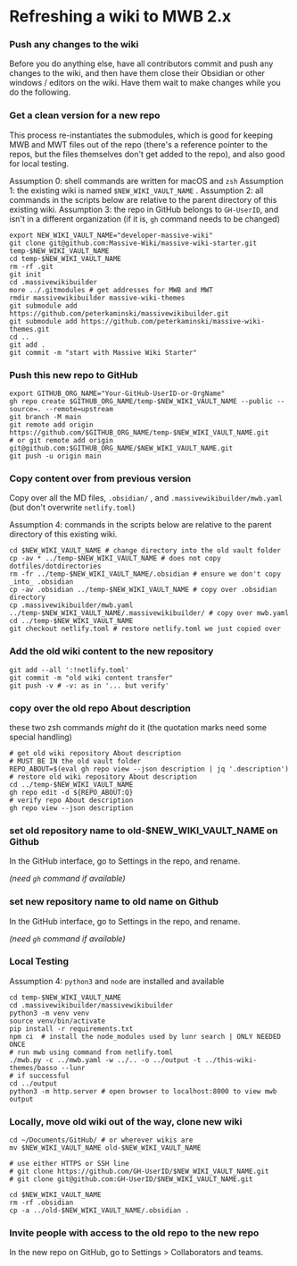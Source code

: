 # Refreshing a wiki to MWB 2.x

### Push any changes to the wiki

Before you do anything else, have all contributors commit and push any changes to the wiki, and then have them close their Obsidian or other windows / editors on the wiki.  Have them wait to make changes while you do the following.

### Get a clean version for a new repo

This process re-instantiates the submodules, which is good for keeping MWB and MWT files out of the repo (there's a reference pointer to the repos, but the files themselves don't get added to the repo), and also good for local testing.

Assumption 0: shell commands are written for macOS and `zsh`
Assumption 1: the existing wiki is named `$NEW_WIKI_VAULT_NAME` .
Assumption 2: all commands in the scripts below are relative to the parent directory of this existing wiki.
Assumption 3: the repo in GitHub belongs to `GH-UserID`, and isn't in a different organization (if it is, `gh` command needs to be changed)

``` shell
export NEW_WIKI_VAULT_NAME="developer-massive-wiki"
git clone git@github.com:Massive-Wiki/massive-wiki-starter.git temp-$NEW_WIKI_VAULT_NAME
cd temp-$NEW_WIKI_VAULT_NAME
rm -rf .git
git init
cd .massivewikibuilder
more ../.gitmodules # get addresses for MWB and MWT
rmdir massivewikibuilder massive-wiki-themes
git submodule add https://github.com/peterkaminski/massivewikibuilder.git
git submodule add https://github.com/peterkaminski/massive-wiki-themes.git
cd ..
git add .
git commit -m "start with Massive Wiki Starter"
```

### Push this new repo to GitHub

```Shell
export GITHUB_ORG_NAME="Your-GitHub-UserID-or-OrgName"
gh repo create $GITHUB_ORG_NAME/temp-$NEW_WIKI_VAULT_NAME --public --source=. --remote=upstream
git branch -M main
git remote add origin https://github.com/$GITHUB_ORG_NAME/temp-$NEW_WIKI_VAULT_NAME.git
# or git remote add origin git@github.com:$GITHUB_ORG_NAME/$NEW_WIKI_VAULT_NAME.git
git push -u origin main
```

### Copy content over from previous version

Copy over all the MD files, ``.obsidian/`` , and `.massivewikibuilder/mwb.yaml`  (but don't overwrite `netlify.toml`)

Assumption 4: commands in the scripts below are relative to the parent directory of this existing wiki.

```Shell
cd $NEW_WIKI_VAULT_NAME # change directory into the old vault folder
cp -av * ../temp-$NEW_WIKI_VAULT_NAME # does not copy dotfiles/dotdirectories
rm -fr ../temp-$NEW_WIKI_VAULT_NAME/.obsidian # ensure we don't copy _into_ .obsidian
cp -av .obsidian ../temp-$NEW_WIKI_VAULT_NAME # copy over .obsidian directory
cp .massivewikibuilder/mwb.yaml ../temp-$NEW_WIKI_VAULT_NAME/.massivewikibuilder/ # copy over mwb.yaml
cd ../temp-$NEW_WIKI_VAULT_NAME
git checkout netlify.toml # restore netlify.toml we just copied over

```

### Add the old wiki content to the new repository
```Shell
git add --all ':!netlify.toml'
git commit -m "old wiki content transfer"
git push -v # -v: as in '... but verify'
```

### copy over the old repo About description
these two zsh commands *might* do it (the quotation marks need some special handling)
```Shell
# get old wiki repository About description
# MUST BE IN the old vault folder
REPO_ABOUT=$(eval gh repo view --json description | jq '.description')
# restore old wiki repository About description
cd ../temp-$NEW_WIKI_VAULT_NAME
gh repo edit -d ${REPO_ABOUT:Q}
# verify repo About description
gh repo view --json description
```

### set old repository name to old-$NEW_WIKI_VAULT_NAME on Github

In the GitHub interface, go to Settings in the repo, and rename.

_(need `gh` command if available)_

### set new repository name to old name on Github

In the GitHub interface, go to Settings in the repo, and rename.

_(need `gh` command if available)_

### Local Testing

Assumption 4: `python3` and `node` are installed and available

```Shell
cd temp-$NEW_WIKI_VAULT_NAME
cd .massivewikibuilder/massivewikibuilder
python3 -m venv venv
source venv/bin/activate
pip install -r requirements.txt
npm ci  # install the node_modules used by lunr search | ONLY NEEDED ONCE
# run mwb using command from netlify.toml
./mwb.py -c ../mwb.yaml -w ../.. -o ../output -t ../this-wiki-themes/basso --lunr
# if successful
cd ../output
python3 -m http.server # open browser to localhost:8000 to view mwb output
```

### Locally, move old wiki out of the way, clone new wiki

```Shell
cd ~/Documents/GitHub/ # or wherever wikis are
mv $NEW_WIKI_VAULT_NAME old-$NEW_WIKI_VAULT_NAME

# use either HTTPS or SSH line
# git clone https://github.com/GH-UserID/$NEW_WIKI_VAULT_NAME.git
# git clone git@github.com:GH-UserID/$NEW_WIKI_VAULT_NAME.git

cd $NEW_WIKI_VAULT_NAME
rm -rf .obsidian
cp -a ../old-$NEW_WIKI_VAULT_NAME/.obsidian .
```

### Invite people with access to the old repo to the new repo

In the new repo on GitHub, go to Settings > Collaborators and teams.
